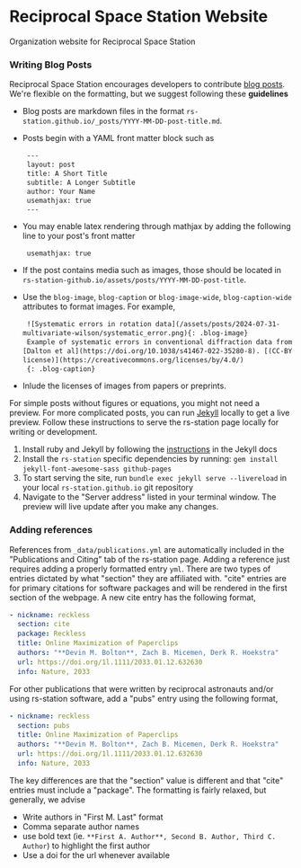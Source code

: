 # Reciprocal Space Station Website

Organization website for Reciprocal Space Station


### Writing Blog Posts
Reciprocal Space Station encourages developers to contribute [blog posts](rs-station.github.io/blog). We're flexible on the formatting, but we suggest following these __guidelines__
 - Blog posts are markdown files in the format `rs-station.github.io/_posts/YYYY-MM-DD-post-title.md`. 
 - Posts begin with a YAML front matter block such as

        ---
        layout: post
        title: A Short Title
        subtitle: A Longer Subtitle
        author: Your Name
        usemathjax: true
        ---
 - You may enable latex rendering through mathjax by adding the following line to your post's front matter

        usemathjax: true
 - If the post contains media such as images, those should be located in `rs-station-github.io/assets/posts/YYYY-MM-DD-post-title`.
 - Use the `blog-image`, `blog-caption` or `blog-image-wide`, `blog-caption-wide` attributes to format images. For example,

        ![Systematic errors in rotation data](/assets/posts/2024-07-31-multivariate-wilson/systematic_error.png){: .blog-image} 
        Example of systematic errors in conventional diffraction data from [Dalton et al](https://doi.org/10.1038/s41467-022-35280-8). [(CC-BY license)](https://creativecommons.org/licenses/by/4.0/)
        {: .blog-caption}
 - Inlude the licenses of images from papers or preprints.

For simple posts without figures or equations, you might not need a preview. For more complicated posts, you can run [Jekyll](https://jekyllrb.com/) locally to get a live preview. Follow these instructions to serve the rs-station page locally for writing or development. 
 1. Install ruby and Jekyll by following the [instructions](https://jekyllrb.com/docs/) in the  Jekyll docs
 2. Install the `rs-station` specific dependencies by running: `gem install jekyll-font-awesome-sass github-pages`
 3. To start serving the site, run `bundle exec jekyll serve --livereload` in your local `rs-station.github.io` git repository
 4. Navigate to the "Server address" listed in your terminal window. The preview will live update after you make any changes. 

### Adding references
References from `_data/publications.yml` are automatically included in the "Publications and Citing" tab of the rs-station page. Adding a reference just requires adding a properly formatted entry `yml`. There are two types of entries dictated by what "section" they are affiliated with. "cite" entries are for primary citations for software packages and will be rendered in the first section of the webpage. A new cite entry has the following format,

```yml
- nickname: reckless
  section: cite
  package: Reckless
  title: Online Maximization of Paperclips
  authors: "**Devin M. Bolton**, Zach B. Micemen, Derk R. Hoekstra"
  url: https://doi.org/1l.1111/2033.01.12.632630
  info: Nature, 2033
```

For other publications that were written by reciprocal astronauts and/or using rs-station software, add a "pubs" entry using the following format,


```yml
- nickname: reckless
  section: pubs
  title: Online Maximization of Paperclips
  authors: "**Devin M. Bolton**, Zach B. Micemen, Derk R. Hoekstra"
  url: https://doi.org/1l.1111/2033.01.12.632630
  info: Nature, 2033
```

The key differences are that the "section" value is different and that "cite" entries must include a "package". The formatting is fairly relaxed, but generally, we advise
 - Write authors in "First M. Last" format
 - Comma separate author names
 - use bold text (ie. `**First A. Author**, Second B. Author, Third C. Author`) to highlight the first author
 - Use a doi for the url whenever available


